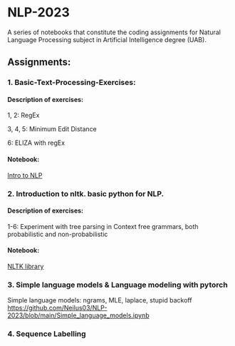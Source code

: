 # NLP-2023
A series of notebooks that constitute the coding assignments for Natural Language Processing subject in Artificial Intelligence degree (UAB).

## Assignments:

### 1. Basic-Text-Processing-Exercises:

#### Description of exercises:

1, 2: RegEx

3, 4, 5: Minimum Edit Distance

6: ELIZA with regEx

#### Notebook:
[Intro to NLP](https://github.com/Neilus03/NLP-2023/blob/main/Intro_to_NLP.ipynb)


### 2. Introduction to nltk. basic python for NLP.

#### Description of exercises:

1-6: Experiment with tree parsing in Context free grammars, both probabilistic and non-probabilistic

#### Notebook:
[NLTK library](https://github.com/Neilus03/NLP-2023/blob/main/Python_for_NLP.ipynb) 

### 3. Simple language models & Language modeling with pytorch

Simple language models: ngrams, MLE, laplace, stupid backoff
https://github.com/Neilus03/NLP-2023/blob/main/Simple_language_models.ipynb


### 4. Sequence Labelling
